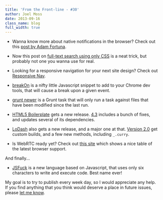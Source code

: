 ```yaml
---
title: 'From the Front-line - #30'
author: Joel Moss
date: 2013-09-16
class_name: blog
full_width: true
---
```


- Wanna know more about native notifications in the browser? Check out this [post by Adam Fortuna](http://evaleverything.com/2013/09/08/native-javascript-notifications/).

- Now this post on [full-text search using only CSS](http://redotheweb.com/2013/05/15/client-side-full-text-search-in-css.html) is a neat trick, but probably not one you wanna use for real.

- Looking for a responsive navigation for your next site design? Check out [Responsive Nav](http://responsive-nav.com/).

- [breakOn](https://github.com/paulirish/break-on-access) is a nifty little Javascript snippet to add to your Chrome dev tools, that will cause a break upon a given event.

- [grunt newer](https://github.com/tschaub/grunt-newer) is a Grunt task that will only run a task against files that have been modified since the last run.

- [HTML5 Boilerplate](http://html5boilerplate.com/) gets a new release. [4.3](https://github.com/h5bp/html5-boilerplate/blob/v4.3.0/CHANGELOG.md) includes a bunch of fixes, and updates several of its dependencies.

- [LoDash](http://lodash.com/) also gets a new release, and a major one at that. [Version 2.0](http://kitcambridge.be/blog/custom-builds-in-lo-dash-2-dot-0/) get custom builds, and a few new methods, including `_.curry`.

- Is WebRTC ready yet? Check out [this site](http://iswebrtcreadyyet.com/) which shows a nice table of the latest browser support.

And finally...

- [JSFuck](http://www.jsfuck.com/) is a new language based on Javascript, that uses only six characters to write and execute code. Best name ever!

My goal is to try to publish every week day, so I would appreciate any help. If you find anything that you think would deserve a place in future issues, please [let me know](mailto:jmoss@codio.com).